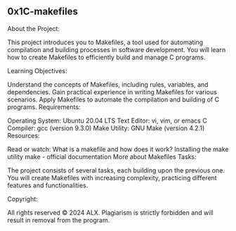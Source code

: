 ## 0x1C-makefiles
About the Project:

This project introduces you to Makefiles, a tool used for automating compilation and building processes in software development. You will learn how to create Makefiles to efficiently build and manage C programs.

Learning Objectives:

Understand the concepts of Makefiles, including rules, variables, and dependencies.
Gain practical experience in writing Makefiles for various scenarios.
Apply Makefiles to automate the compilation and building of C programs.
Requirements:

Operating System: Ubuntu 20.04 LTS
Text Editor: vi, vim, or emacs
C Compiler: gcc (version 9.3.0)
Make Utility: GNU Make (version 4.2.1)
Resources:

Read or watch:
What is a makefile and how does it work?
Installing the make utility
make - official documentation
More about Makefiles
Tasks:

The project consists of several tasks, each building upon the previous one. You will create Makefiles with increasing complexity, practicing different features and functionalities.

Copyright:

All rights reserved © 2024 ALX. Plagiarism is strictly forbidden and will result in removal from the program.

